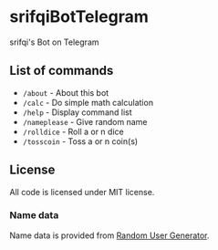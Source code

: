 # srifqiBotTelegram
srifqi's Bot on Telegram

## List of commands
- `/about` - About this bot
- `/calc` - Do simple math calculation
- `/help` - Display command list
- `/nameplease` - Give random name
- `/rolldice` - Roll a or n dice
- `/tosscoin` - Toss a or n coin(s)

## License
All code is licensed under MIT license.

### Name data
Name data is provided from [Random User Generator](https://randomuser.me).
